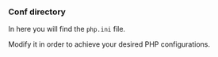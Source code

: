 ### Conf directory

In here you will find the `php.ini` file.

Modify it in order to achieve your desired PHP configurations.

